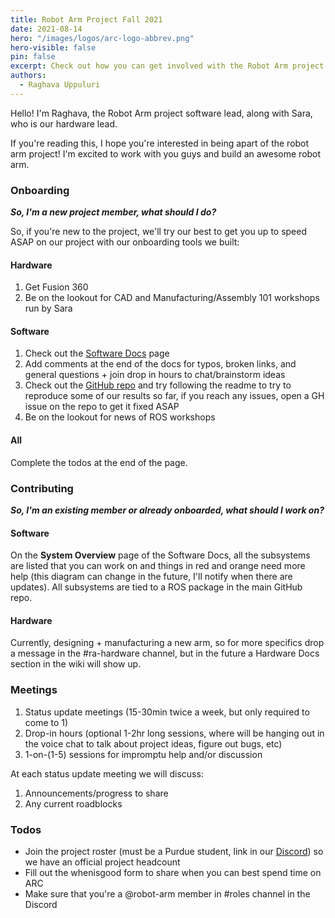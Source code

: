 ```yaml
---
title: Robot Arm Project Fall 2021 
date: 2021-08-14
hero: "/images/logos/arc-logo-abbrev.png"
hero-visible: false 
pin: false 
excerpt: Check out how you can get involved with the Robot Arm project in Fall 2021! 
authors:
  - Raghava Uppuluri
---
```


Hello! I'm Raghava, the Robot Arm project software lead, along with Sara, who is our hardware lead. 

If you're reading this, I hope you're interested in being apart of the robot arm project! I'm excited to work with you guys and build an awesome robot arm.

### Onboarding
***So, I'm a new project member, what should I do?***

So, if you're new to the project, we'll try our best to get you up to speed ASAP on our project with our onboarding tools we built:

#### Hardware
1. Get Fusion 360
2. Be on the lookout for CAD and Manufacturing/Assembly 101 workshops run by Sara

#### Software
1. Check out the [Software Docs](https://wiki.purduearc.com/wiki/robot-arm/software#how-to-use-this-if-youre-new) page 
2. Add comments at the end of the docs for typos, broken links, and general questions + join drop in hours to chat/brainstorm ideas 
3. Check out the [GitHub repo](https://github.com/purdue-arc/arc_robot_arm) and try following the readme to try to reproduce some of our results so far, if you reach any issues, open a GH issue on the repo to get it fixed ASAP
4. Be on the lookout for news of ROS workshops

#### All 
Complete the todos at the end of the page. 

### Contributing 
***So, I'm an existing member or already onboarded, what should I work on?***

#### Software
On the **System Overview** page of the Software Docs, all the subsystems are listed that you can work on and things in red and orange need more help (this diagram can change in the future, I'll notify when there are updates). All subsystems are tied to a ROS package in the main GitHub repo. 

#### Hardware
Currently, designing + manufacturing a new arm, so for more specifics drop a message in the #ra-hardware channel, but in the future a Hardware Docs section in the wiki will show up.

### Meetings
1. Status update meetings (15-30min twice a week, but only required to come to 1)
2. Drop-in hours (optional 1-2hr long sessions, where  will be hanging out in the voice chat to talk about project ideas, figure out bugs, etc)
3. 1-on-(1-5) sessions for impromptu help and/or discussion

At each status update meeting we will discuss:
1. Announcements/progress to share
2. Any current roadblocks

### Todos
- Join the project roster (must be a Purdue student, link in our [Discord](https://discord.com/invite/WJXnvJa8?utm_source=Discord%20Widget&utm_medium=Connect)) so we have an official project headcount
- Fill out the whenisgood form to share when you can best spend time on ARC 
- Make sure that you're a @robot-arm member in #roles channel in the Discord
